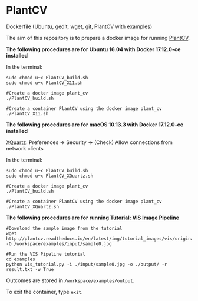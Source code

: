 # PlantCV
Dockerfile (Ubuntu, gedit, wget, git, PlantCV with examples)

The aim of this repository is to prepare a docker image for running [PlantCV](http://plantcv.readthedocs.io/en/latest/).

**The following procedures are for Ubuntu 16.04 with Docker 17.12.0-ce installed**

In the terminal:
```
sudo chmod u+x PlantCV_build.sh
sudo chmod u+x PlantCV_X11.sh 

#Create a docker image plant_cv
./PlantCV_build.sh 

#Create a container PlantCV using the docker image plant_cv
./PlantCV_X11.sh 
```
**The following procedures are for macOS 10.13.3 with Docker 17.12.0-ce installed**

[XQuartz](https://www.xquartz.org/): Preferences -> Security -> (Check) Allow connections from network clients

In the terminal:
```
sudo chmod u+x PlantCV_build.sh
sudo chmod u+x PlantCV_XQuartz.sh 

#Create a docker image plant_cv
./PlantCV_build.sh 

#Create a container PlantCV using the docker image plant_cv
./PlantCV_XQuartz.sh 
```
**The following procedures are for running [Tutorial: VIS Image Pipeline](http://plantcv.readthedocs.io/en/latest/vis_tutorial/)**
```
#Download the sample image from the tutorial
wget http://plantcv.readthedocs.io/en/latest/img/tutorial_images/vis/original_image.jpg -O /workspace/examples/input/sample0.jpg

#Run the VIS Pipeline tutorial
cd examples
python vis_tutorial.py -i ./input/sample0.jpg -o ./output/ -r result.txt -w True
```
Outcomes are stored in ```/workspace/examples/output```.

To exit the container, type ```exit```.
